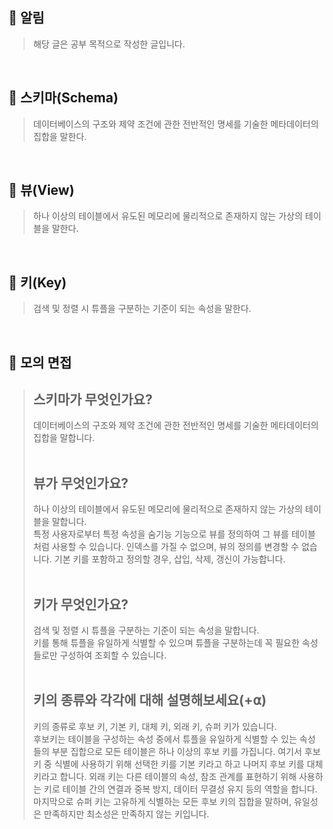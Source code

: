 ## **📌 알림**
> 해당 글은 공부 목적으로 작성한 글입니다.

<br>

## **📌 스키마(Schema)**
> 데이터베이스의 구조와 제약 조건에 관한 전반적인 명세를 기술한 메타데이터의 집합을 말한다.

<br>

## **📌 뷰(View)**
> 하나 이상의 테이블에서 유도된 메모리에 물리적으로 존재하지 않는 가상의 테이블을 말한다.

<br>

## **📌 키(Key)**   
> 검색 및 정렬 시 튜플을 구분하는 기준이 되는 속성을 말한다.

<br>

## **📌 모의 면접**
> **스키마가 무엇인가요?**  
> ---
> 데이터베이스의 구조와 제약 조건에 관한 전반적인 명세를 기술한 메타데이터의 집합을 말합니다.  
> <br>
> 
> **뷰가 무엇인가요?**  
> ---
> 하나 이상의 테이블에서 유도된 메모리에 물리적으로 존재하지 않는 가상의 테이블을 말합니다.  
> 특정 사용자로부터 특정 속성을 숨기능 기능으로 뷰를 정의하여 그 뷰를 테이블처럼 사용할 수 있습니다. 인덱스를 가질 수 없으며, 뷰의 정의를 변경할 수 없습니다. 기본 키를 포함하고 정의할 경우, 삽입, 삭제, 갱신이 가능합니다.  
> <br>
> 
> **키가 무엇인가요?**  
> ---
> 검색 및 정렬 시 튜플을 구분하는 기준이 되는 속성을 말합니다.  
> 키를 통해 튜플을 유일하게 식별할 수 있으며 튜플을 구분하는데 꼭 필요한 속성들로만 구성하여 조회할 수 있습니다.  
> <br>
> 
> **키의 종류와 각각에 대해 설명해보세요(+⍺)**  
> ---
> 키의 종류로 후보 키, 기본 키, 대체 키, 외래 키, 슈퍼 키가 있습니다.  
> 후보키는 테이블을 구성하는 속성 중에서 튜플을 유일하게 식별할 수 있는 속성들의 부분 집합으로 모든 테이블은 하나 이상의 후보 키를 가집니다. 여기서 후보 키 중 식별에 사용하기 위해 선택한 키를 기본 키라고 하고 나머지 후보 키를 대체 키라고 합니다. 외래 키는 다른 테이블의 속성, 참조 관계를 표현하기 위해 사용하는 키로 테이블 간의 연결과 중복 방지, 데이터 무결성 유지 등의 역할을 합니다. 마지막으로 슈퍼 키는 고유하게 식별하는 모든 후보 키의 집합을 말하며, 유일성은 만족하지만 최소성은 만족하지 않는 키입니다.
